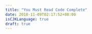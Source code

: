 ```yaml
---
title: "You Must Read Code Complete"
date: 2018-11-09T02:17:52+08:00
isCJKLanguage: true
draft: true
---
```


